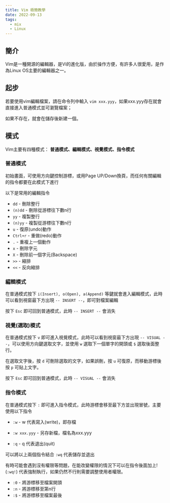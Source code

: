 ```yaml
---
title: Vim 極簡教學
date: 2022-09-13
tags:
  - mix
  - Linux
---
```


## 簡介

Vim是一種開源的編輯器，是Vi的進化版，由於操作方便，有許多人很愛用，是作為Linux OS主要的編輯器之一。

## 起步

若要使用vim編輯檔案，請在命令列中輸入 `vim xxx.yyy`，如果xxx.yyy存在就會直接進入普通模式並可瀏覽檔案；

如果不存在，就會在儲存後新建一個。

## 模式

Vim主要有四種模式： **普通模式、編輯模式、視覺模式、指令模式**

### 普通模式

初始畫面，可使用方向鍵控制游標，或用Page UP/Down換頁，而任何有關編輯的指令都要在此模式下進行

以下是常用的編輯指令

* `dd` - 刪除整行
* `(n)dd` - 刪除從游標往下數n行
* `yy` - 複製整行
* `(n)yy` - 複製從游標往下數n行
* `u` - 復原(undo)動作
* `Ctrl+r` - 重做(redo)動作
* `.` - 重複上一個動作
* `x` - 刪除字元
* `X` - 刪除前一個字元(Backspace)
* `>>` - 縮排
* `<<` - 反向縮排

### 編輯模式

在普通模式按下 `i(Insert), o(Open), a(Append)` 等鍵就會進入編輯模式，此時可以看到視窗最下方出現 `-- INSERT --`，即可對檔案編輯

按下 `Esc` 即可回到普通模式，此時 `-- INSERT --` 會消失

### 視覺(選取)模式

在普通模式按下 `v` 即可進入視覺模式，此時可以看到視窗最下方出現 `-- VISUAL --`，可以使用方向鍵選取文字，並使用 `w` 選取下一個單字的開頭或 `$` 選取後面整行。

在選取文字後，按 `d` 可刪除選取的文字，如果誤刪，按 `u` 可復原，而移動游標後按 `p` 可貼上文字。

按下 `Esc` 即可回到普通模式，此時 `-- VISUAL --` 會消失

### 指令模式

在普通模式按下 `:` 即可進入指令模式，此時游標會移至最下方並出現冒號，主要使用以下指令

* `:w` - w 代表寫入(write)，即存檔
* `:w xxx.yyy` - 另存新檔，檔名為xxx.yyy

* `:q` - q 代表退出(quit)

可以將以上兩個指令結合 `:wq` 代表儲存並退出

有時可能會遇到沒有權限等問題，在能改變權限的情況下可以在指令後面加上! (`:wq!`) 代表強制執行，如果仍然不行則需要調整使用者權限。

* `:0` - 將游標移至檔案開頭
* `:n` - 將游標移至第n行
* `:$` - 將游標移至檔案最後

